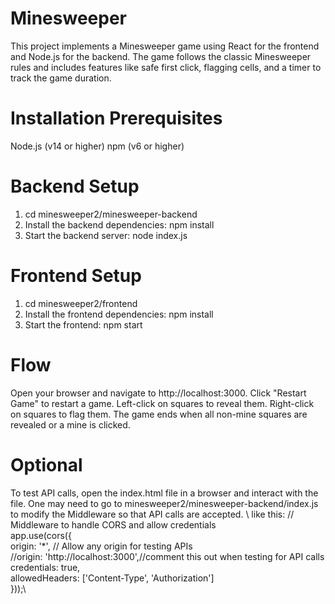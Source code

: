 # Minesweeper
This project implements a Minesweeper game using React for the frontend and Node.js for the backend. The game follows the classic Minesweeper rules and includes features like safe first click, flagging cells, and a timer to track the game duration.

# Installation Prerequisites
Node.js (v14 or higher)
npm (v6 or higher)

# Backend Setup
1. cd minesweeper2/minesweeper-backend
2. Install the backend dependencies: npm install
3. Start the backend server: node index.js

# Frontend Setup 
1. cd minesweeper2/frontend
2. Install the frontend dependencies: npm install
3. Start the frontend: npm start

# Flow
Open your browser and navigate to http://localhost:3000.
Click "Restart Game" to restart a game.
Left-click on squares to reveal them.
Right-click on squares to flag them.
The game ends when all non-mine squares are revealed or a mine is clicked.

# Optional 
To test API calls, open the index.html file in a browser and interact with the file. One may need to go to minesweeper2/minesweeper-backend/index.js to modify the Middleware so that API calls are accepted. \ like this:
// Middleware to handle CORS and allow credentials\
app.use(cors({\
  origin: '*', // Allow any origin for testing APIs\
  //origin: 'http://localhost:3000',//comment this out when testing for API calls\
  credentials: true,\
  allowedHeaders: ['Content-Type', 'Authorization']\
}));\
